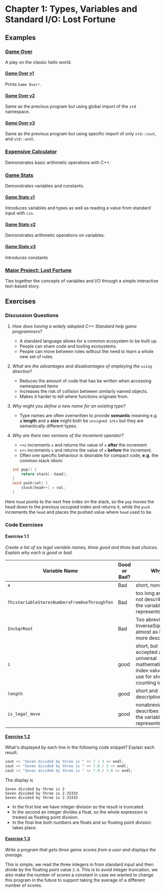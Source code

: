 # Chapter 1: Types, Variables and Standard I/O: Lost Fortune

## Examples

### [Game Over](./Examples/01_GameOver/)

A play on the classic hello world.

#### [Game Over v1](./Examples/01_GameOver/v1/game_over.cpp)

Prints `Game Over!`.

#### [Game Over v2](./Examples/01_GameOver/v2/game_over.cpp)

Same as the previous program but using global import of the `std` namespace.

#### [Game Over v3](./Examples/01_GameOver/v3/game_over.cpp)

Same as the previous program but using specific import of only `std::cout`, and `std::endl`.

### [Expensive Calculator](./Examples/02_ExpensiveCalculator/expensive_calculator.cpp)

Demonstrates basic arithmetic operations with C++.

### [Game Stats](./Examples/03_GameStats/)

Demonstrates variables and constants.

#### [Game Stats v1](./Examples/03_GameStats/v1/game_stats.cpp)

Introduces variables and types as well as reading a value from standard input with `cin`.

#### [Game Stats v2](./Examples/03_GameStats/v2/game_stats.cpp)

Demonstrates arithmetic operations on variables.

#### [Game Stats v3](./Examples/03_GameStats/v3/game_stats.cpp)

Introduces constants

### [Major Project: Lost Fortune](./Examples/04_LostFortune/lost_fortune.cpp)

Ties together the concepts of variables and I/O through a simple interactive text-based story.

## Exercises

### Discussion Questions

1. *How does having a widely adopted C++ Standard help game programmers?*
    - A standard language allows for a common ecosystem to be built up.
    - People can share code and tooling ecosystems.
    - People can move between roles without the need to learn a whole new set of rules.
2. *What are the advantages and disadvantages of employing the `using` directive?* 
    - Reduces the amount of code that has be written when accessing namespaced items
    - Increases the risk of collision between similarly named objects.
    - Makes it harder to tell where functions originate from.
3. *Why might you define a new name for an existing type?*
    - Type names are often overwritten to provide **semantic** meaning e.g. a **length** and a **size** might both be `unsigned ints` but they are semantically different types.
4. *Why are there two versions of the increment operator?*
    - `++x` increments `x` and returns the value of `x` **after** the increment
    - `x++` increments `x` and returns the value of `x` **before** the increment.
    - Often one specific behaviour is desirable for compact code, **e.g.** the common stack idiom:

    ```C
    int pop() {
        return stack[--head];
    }
    void push(val) {
        stack[head++] = val;
    }
    ```

Here `head` points to the next free index on the stack, so the `pop` moves the head down to the previous occupied index and returns it, while the `push` increments the `head` and places the pushed value where `head` used to be.

### Code Exercises

#### Exercise 1.1

*Create a list of six legal variable names, three good and three bad choices. Explain why each is good or bad.*

| Variable Name                              | Good or Bad? | Why?                                                                                            |
|--------------------------------------------|--------------|-------------------------------------------------------------------------------------------------|
| `a`                                          | Bad          | short, nondescript                                                                              |
| `ThisVariableStoresNumbersFromOneThroughTen` | Bad          | too long and does not describe what the variable represents                                     |
| `InvSqrRoot`                                 | Bad          | Too abreviated InverseSquareRoot almost as long and more descriptive                            |
| `i`                                          | good         | short, but accepted as a universal mathematical index value (only use for short counting loops) |
| `length`                                     | good         | short and descriptive                                                                           |
| `is_legal_move`                              | good         | nonabreviated, describes what the variable represents                                           |

#### [Exercise 1.2](./Exercises/Ex1_2/seven_divided_by_three.cpp)

What's displayed by each line in the following code snippet? Explain each result.

```C
cout << "Seven divided by three is " << 7 / 3 << endl;
cout << "Seven divided by three is " << 7.0 / 3 << endl;
cout << "Seven divided by three is " << 7.0 / 3.0 << endl;
```

The display is

```text
Seven divided by three is 2
Seven divided by three is 2.33333
Seven divided by three is 2.33333
```

- In the first line we have integer division so the result is truncated.
- In the second an integer divides a float, so the whole expression is treated as floating point division.
- In the final line both numbers are floats and so floating point division takes place.

#### [Exercise 1.3](./Exercises/Ex1_3/game_scores.cpp)

*Write a program that gets three game scores from a user and displays the average.*

This is simple, we read the three integers in from standard input and then divide by the floating point value `3.0`. This is to avoid integer truncation, we also make the number of scores a *constant* in case we wanted to change this program in the future to support taking the average of a different number of scores.

